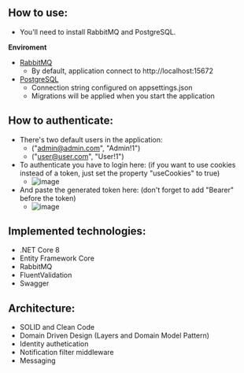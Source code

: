 ## How to use:

- You'll need to install RabbitMQ and PostgreSQL.

**Enviroment**

- [RabbitMQ](https://www.rabbitmq.com/docs/download)
  - By default, application connect to http://localhost:15672
- [PostgreSQL](https://www.postgresql.org/download/)
  - Connection string configured on appsettings.json
  - Migrations will be applied when you start the application

## How to authenticate:

- There's two default users in the application:
  - ("admin@admin.com", "Admin!1")
  - ("user@user.com", "User!1")
- To authenticate you have to login here: (if you want to use cookies instead of a token, just set the property "useCookies" to true)
  - ![image](https://github.com/gabrielromario13/moto-x-share-api/assets/50808281/a64a2f08-68a0-4886-90a7-2df37455780c)
- And paste the generated token here: (don't forget to add "Bearer" before the token)
  - ![image](https://github.com/gabrielromario13/moto-x-share-api/assets/50808281/bb9aea26-4b39-420f-8392-b75a966da161)


## Implemented technologies:

- .NET Core 8
- Entity Framework Core
- RabbitMQ
- FluentValidation
- Swagger

## Architecture:

- SOLID and Clean Code
- Domain Driven Design (Layers and Domain Model Pattern)
- Identity authetication
- Notification filter middleware
- Messaging
